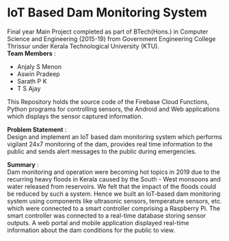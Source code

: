 # IoT Based Dam Monitoring System

Final year Main Project completed as part of BTech(Hons.) in Computer Science and Engineering (2015-19) from Government Engineering College Thrissur under Kerala Technological University (KTU).<br><b>Team Members</b> : <ul><li> Anjaly S Menon </li><li> Aswin Pradeep </li><li>Sarath P K </li><li> T S Ajay </li></ul>

This Repository holds the source code of the Firebase Cloud Functions, Python programs for controlling sensors, the Android and Web applications which displays the sensor captured information.

<b>Problem Statement</b> :<br>
Design and implement an IoT based dam monitoring system which performs vigilant 24x7 monitoring of the dam, provides real time information to the public and sends alert messages to the public during emergencies.

<b>Summary</b> :<br>
Dam monitoring and operation were becoming hot topics in 2019 due to the recurring heavy floods in Kerala caused by the South - West monsoons and water released from reservoirs. We felt that the impact of the floods could be reduced by such a system. Hence we built an IoT-based dam monitoring system using components like ultrasonic sensors, temperature sensors, etc. which were connected to a smart controller comprising a Raspberry Pi. The smart controller was connected to a real-time database storing sensor outputs. A web portal and mobile application displayed real-time information about the dam conditions for the public to view.
